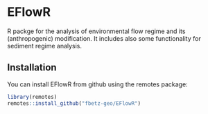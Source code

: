 # EFlowR
R packge for the analysis of environmental flow regime and its (anthropogenic) modification. It includes also some functionality for sediment regime analysis.

## Installation
You can install EFlowR from github using the remotes package:

``` r
library(remotes)
remotes::install_github("fbetz-geo/EFlowR")
```
